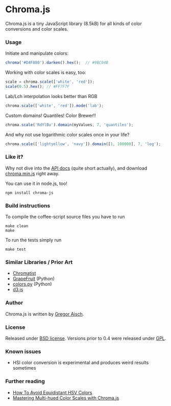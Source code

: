 # Chroma.js

Chroma.js is a tiny JavaScript library (8.5kB) for all kinds of color conversions and color scales.

### Usage


Initiate and manipulate colors:

```javascript
chroma('#D4F880').darken().hex();  // #9BC04B
```

Working with color scales is easy, too:

```javascript    
scale = chroma.scale(['white', 'red']);
scale(0.5).hex(); // #FF7F7F
```

Lab/Lch interpolation looks better than RGB

```javascript    
chroma.scale(['white', 'red']).mode('lab');
```

Custom domains! Quantiles! Color Brewer!! 

```javascript    
chroma.scale('RdYlBu').domain(myValues, 7, 'quantiles');    
```

And why not use logarithmic color scales once in your life?

```javascript
chroma.scale(['lightyellow', 'navy']).domain([1, 100000], 7, 'log');    
```

### Like it?

Why not dive into the [API docs](https://github.com/gka/chroma.js/blob/master/doc/api.md) (quite short actually), and download [chroma.min.js](https://raw.github.com/gka/chroma.js/master/chroma.min.js) right away.

You can use it in node.js, too!

    npm install chroma-js


### Build instructions

To compile the coffee-script source files you have to run

    make clean
    make

To run the tests simply run

    make test


### Similar Libraries / Prior Art

* [Chromatist](https://github.com/jrus/chromatist)
* [GrapeFruit](https://github.com/xav/Grapefruit) (Python)
* [colors.py](https://github.com/mattrobenolt/colors.py) (Python)
* [d3.js](https://github.com/mbostock/d3)


### Author

Chroma.js is written by [Gregor Aisch](http://driven-by-data.net).

### License

Released under [BSD license](http://opensource.org/licenses/BSD-3-Clause).
Versions prior to 0.4 were released under [GPL](http://www.gnu.org/licenses/gpl-3.0).

### Known issues

* HSI color conversion is experimental and produces weird results sometimes

### Further reading

* [How To Avoid Equidistant HSV Colors](https://vis4.net/blog/posts/avoid-equidistant-hsv-colors/)
* [Mastering Multi-hued Color Scales with Chroma.js](https://vis4.net/blog/posts/mastering-multi-hued-color-scales/)
